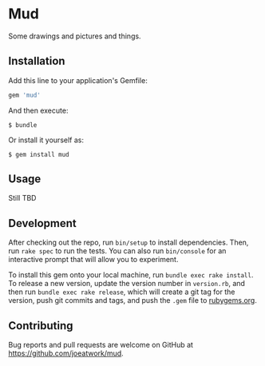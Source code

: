 # Mud

Some drawings and pictures and things.

## Installation

Add this line to your application's Gemfile:

```ruby
gem 'mud'
```

And then execute:

    $ bundle

Or install it yourself as:

    $ gem install mud

## Usage

Still TBD

## Development

After checking out the repo, run `bin/setup` to install dependencies. Then, run `rake spec` to run the tests. You can also run `bin/console` for an interactive prompt that will allow you to experiment.

To install this gem onto your local machine, run `bundle exec rake install`. To release a new version, update the version number in `version.rb`, and then run `bundle exec rake release`, which will create a git tag for the version, push git commits and tags, and push the `.gem` file to [rubygems.org](https://rubygems.org).

## Contributing

Bug reports and pull requests are welcome on GitHub at https://github.com/joeatwork/mud.

